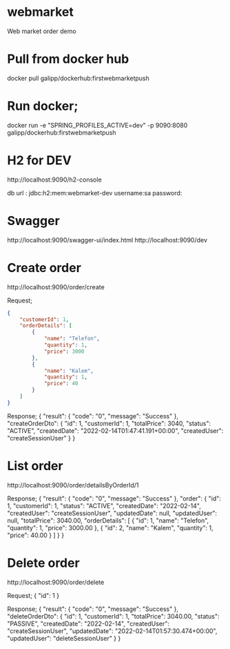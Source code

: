 # webmarket
Web market order demo
# Pull from docker hub
docker pull galipp/dockerhub:firstwebmarketpush

# Run docker;
docker run -e "SPRING_PROFILES_ACTIVE=dev" -p 9090:8080 galipp/dockerhub:firstwebmarketpush

# H2 for DEV
http://localhost:9090/h2-console

db url : jdbc:h2:mem:webmarket-dev
username:sa
password:

# Swagger
http://localhost:9090/swagger-ui/index.html
http://localhost:9090/dev

# Create order
http://localhost:9090/order/create

Request;

```json
{
    "customerId": 1,
    "orderDetails": [
        {
            "name": "Telefon",
            "quantity": 1,
            "price": 3000
        },
        {
            "name": "Kalem",
            "quantity": 1,
            "price": 40
        }
    ]
}
```

Response;
{
    "result": {
        "code": "0",
        "message": "Success"
    },
    "createOrderDto": {
        "id": 1,
        "customerId": 1,
        "totalPrice": 3040,
        "status": "ACTIVE",
        "createdDate": "2022-02-14T01:47:41.191+00:00",
        "createdUser": "createSessionUser"
    }
}

# List order
http://localhost:9090/order/detailsByOrderId/1

Response;
{
    "result": {
        "code": "0",
        "message": "Success"
    },
    "order": {
        "id": 1,
        "customerId": 1,
        "status": "ACTIVE",
        "createdDate": "2022-02-14",
        "createdUser": "createSessionUser",
        "updatedDate": null,
        "updatedUser": null,
        "totalPrice": 3040.00,
        "orderDetails": [
            {
                "id": 1,
                "name": "Telefon",
                "quantity": 1,
                "price": 3000.00
            },
            {
                "id": 2,
                "name": "Kalem",
                "quantity": 1,
                "price": 40.00
            }
        ]
    }
}

# Delete order
http://localhost:9090/order/delete

Request;
{
    "id": 1
}

Response;
{
    "result": {
        "code": "0",
        "message": "Success"
    },
    "deleteOrderDto": {
        "id": 1,
        "customerId": 1,
        "totalPrice": 3040.00,
        "status": "PASSIVE",
        "createdDate": "2022-02-14",
        "createdUser": "createSessionUser",
        "updatedDate": "2022-02-14T01:57:30.474+00:00",
        "updatedUser": "deleteSessionUser"
    }
}

